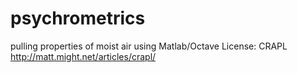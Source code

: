# psychrometrics
pulling properties of moist air using Matlab/Octave
License: CRAPL http://matt.might.net/articles/crapl/
